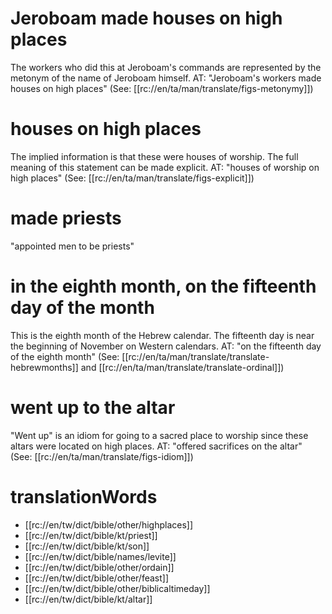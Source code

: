 # Jeroboam made houses on high places

The workers who did this at Jeroboam's commands are represented by the metonym of the name of Jeroboam himself. AT: "Jeroboam's workers made houses on high places" (See: [[rc://en/ta/man/translate/figs-metonymy]])

# houses on high places

The implied information is that these were houses of worship. The full meaning of this statement can be made explicit. AT: "houses of worship on high places" (See: [[rc://en/ta/man/translate/figs-explicit]])

# made priests

"appointed men to be priests"

# in the eighth month, on the fifteenth day of the month

This is the eighth month of the Hebrew calendar. The fifteenth day is near the beginning of November on Western calendars. AT: "on the fifteenth day of the eighth month" (See: [[rc://en/ta/man/translate/translate-hebrewmonths]] and [[rc://en/ta/man/translate/translate-ordinal]])

# went up to the altar

"Went up" is an idiom for going to a sacred place to worship since these altars were located on high places. AT: "offered sacrifices on the altar" (See: [[rc://en/ta/man/translate/figs-idiom]])

# translationWords

* [[rc://en/tw/dict/bible/other/highplaces]]
* [[rc://en/tw/dict/bible/kt/priest]]
* [[rc://en/tw/dict/bible/kt/son]]
* [[rc://en/tw/dict/bible/names/levite]]
* [[rc://en/tw/dict/bible/other/ordain]]
* [[rc://en/tw/dict/bible/other/feast]]
* [[rc://en/tw/dict/bible/other/biblicaltimeday]]
* [[rc://en/tw/dict/bible/kt/altar]]